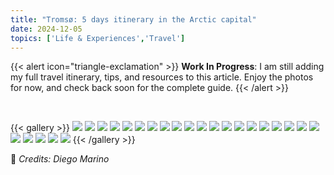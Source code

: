 ```yaml
---
title: "Tromsø: 5 days itinerary in the Arctic capital"
date: 2024-12-05
topics: ['Life & Experiences','Travel']
---
```


{{< alert icon="triangle-exclamation" >}}
**Work In Progress**: I am still adding my full travel itinerary, tips, and resources to this article. Enjoy the photos for now, and check back soon for the complete guide.
{{< /alert >}}

<br />

{{< gallery >}}
  <img src="https://richmondwebmedia.blob.core.windows.net/media/blog/2025-01_my_2024_recap/tromso/20241129_132914.jpg" class="grid-w25" />
  <img src="https://richmondwebmedia.blob.core.windows.net/media/blog/2025-01_my_2024_recap/tromso/20241130_121324.jpg" class="grid-w25" />
  <img src="https://richmondwebmedia.blob.core.windows.net/media/blog/2025-01_my_2024_recap/tromso/20241130_121639.jpg" class="grid-w25" />
  <img src="https://richmondwebmedia.blob.core.windows.net/media/blog/2025-01_my_2024_recap/tromso/20241130_125249.jpg" class="grid-w25" />
  <img src="https://richmondwebmedia.blob.core.windows.net/media/blog/2025-01_my_2024_recap/tromso/PXL_20241130_105953084.jpg" class="grid-w25" />
  <img src="https://richmondwebmedia.blob.core.windows.net/media/blog/2025-01_my_2024_recap/tromso/PXL_20241130_110907281.jpg" class="grid-w25" />
  <img src="https://richmondwebmedia.blob.core.windows.net/media/blog/2025-01_my_2024_recap/tromso/PXL_20241201_153102305.NIGHT.jpg" class="grid-w25" />
  <img src="https://richmondwebmedia.blob.core.windows.net/media/blog/2025-01_my_2024_recap/tromso/20241130_125300.jpg" class="grid-w25" />
  <img src="https://richmondwebmedia.blob.core.windows.net/media/blog/2025-01_my_2024_recap/tromso/20241201_223825.jpg" class="grid-w25" />
  <img src="https://richmondwebmedia.blob.core.windows.net/media/blog/2025-01_my_2024_recap/tromso/20241202_133754.jpg" class="grid-w25" />
  <img src="https://richmondwebmedia.blob.core.windows.net/media/blog/2025-01_my_2024_recap/tromso/20241202_160217.jpg" class="grid-w25" />
  <img src="https://richmondwebmedia.blob.core.windows.net/media/blog/2025-01_my_2024_recap/tromso/20241202_165334.jpg" class="grid-w25" />
  <img src="https://richmondwebmedia.blob.core.windows.net/media/blog/2025-01_my_2024_recap/tromso/20241202_165406.jpg" class="grid-w25" />
  <img src="https://richmondwebmedia.blob.core.windows.net/media/blog/2025-01_my_2024_recap/tromso/DSCF7579.JPG" class="grid-w25" />
  <img src="https://richmondwebmedia.blob.core.windows.net/media/blog/2025-01_my_2024_recap/tromso/DSCF7613.JPG" class="grid-w25" />
  <img src="https://richmondwebmedia.blob.core.windows.net/media/blog/2025-01_my_2024_recap/tromso/DSCF7616.JPG" class="grid-w25" />
  <img src="https://richmondwebmedia.blob.core.windows.net/media/blog/2025-01_my_2024_recap/tromso/DSCF7635.JPG" class="grid-w25" />
  <img src="https://richmondwebmedia.blob.core.windows.net/media/blog/2025-01_my_2024_recap/tromso/DSCF7636.JPG" class="grid-w25" />
  <img src="https://richmondwebmedia.blob.core.windows.net/media/blog/2025-01_my_2024_recap/tromso/DSCF7767.JPG" class="grid-w25" />
  <img src="https://richmondwebmedia.blob.core.windows.net/media/blog/2025-01_my_2024_recap/tromso/DSCF7839.JPG" class="grid-w25" />
  <img src="https://richmondwebmedia.blob.core.windows.net/media/blog/2025-01_my_2024_recap/tromso/DSCF7928.JPG" class="grid-w25" />
  <img src="https://richmondwebmedia.blob.core.windows.net/media/blog/2025-01_my_2024_recap/tromso/DSCF7964.JPG" class="grid-w25" />
  <img src="https://richmondwebmedia.blob.core.windows.net/media/blog/2025-01_my_2024_recap/tromso/DSCF7979.JPG" class="grid-w25" />
  <img src="https://richmondwebmedia.blob.core.windows.net/media/blog/2025-01_my_2024_recap/tromso/DSCF8002.JPG" class="grid-w25" />
  <img src="https://richmondwebmedia.blob.core.windows.net/media/blog/2025-01_my_2024_recap/tromso/DSCF8014.JPG" class="grid-w25" />
{{< /gallery >}}

📸 *Credits: Diego Marino*